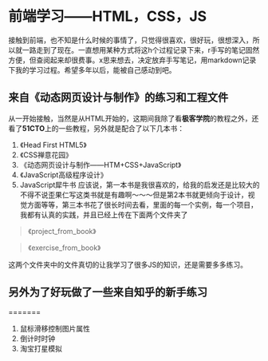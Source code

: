 # 前端学习——HTML，CSS，JS
接触到前端，也不知是什么时候的事情了，只觉得很喜欢，很好玩，很想深入，所以就一路走到了现在。一直想用某种方式将这h个过程记录下来，r手写的笔记固然方便，但查阅起来却很费事。x思来想去，决定放弃手写笔记，用markdown记录下我的学习过程。希望多年以后，能被自己感动到吧。

## 来自《动态网页设计与制作》的练习和工程文件
从一开始接触，当然是从HTML开始的，这期间我除了看**极客学院**的教程之外，还看了**51CTO**上的一些教程，另外就是配合了以下几本书：

1. 《Head First HTML5》 
2. 《CSS禅意花园》 
3. 《动态网页设计与制作——HTM+CSS+JavaScript》
4. 《JavaScript高级程序设计》
5. JavaScript犀牛书
应该说，第一本书是我很喜欢的，给我的启发还是比较大的不得不说歪果仁写这类书就是有趣啊～～～但是第2本书就更倾向于设计，视觉方面等等，第三本书花了很长时间去看，里面的每一个实例，每一个项目，我都有认真的实践，并且已经上传在下面两个文件夹了
 >《project_from_book》
 
 >《exercise_from_book》

这两个文件夹中的文件真切的让我学习了很多JS的知识，还是需要多多练习。


## 另外为了好玩做了一些来自知乎的新手练习
=======
1. 鼠标滑移控制图片属性
2. 倒计时时钟
3. 淘宝打星模拟
